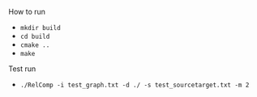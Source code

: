 <h> How to run </h>

- `mkdir build`
- `cd build`
- `cmake ..`
- `make`

<h> Test run </h>

- `./RelComp -i test_graph.txt -d ./ -s test_sourcetarget.txt -m 2`